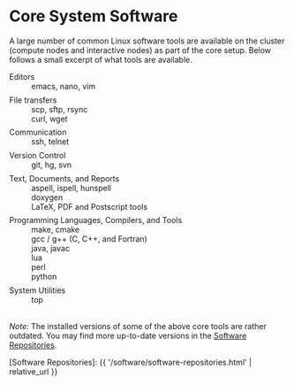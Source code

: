 # Core System Software

A large number of common Linux software tools are available on the cluster (compute nodes and interactive nodes) as part of the core setup.  Below follows a small excerpt of what tools are available.

<dl>
<dt>Editors</dt>
<dd>
emacs, nano, vim
</dd>

<dt>File transfers</dt>
<dd>
scp, sftp, rsync<br>
curl, wget<br>
</dd>

<dt>Communication</dt>
<dd>
ssh, telnet
</dd>

<dt>Version Control</dt>
<dd>
git, hg, svn
</dd>

<dt>Text, Documents, and Reports</dt>
<dd>
aspell, ispell, hunspell<br>
doxygen<br>
LaTeX, PDF and Postscript tools<br>
</dd>

<dt>Programming Languages, Compilers, and Tools</dt>
<dd>
make, cmake<br>
gcc / g++ (C, C++, and Fortran)<br>
java, javac<br>
lua<br>
perl<br>
python<br>
</dd>
  
<dt>System Utilities</dt>
<dd>
top
</dd>

</dl>

<br>


<div class="alert alert-info" role="alert">
<em>Note:</em> The installed versions of some of the above core tools are rather outdated.  You may find more up-to-date versions in the <a href="{{ '/software/software-repositories.html' | relative_url }}">Software Repositories</a>.
</div>


[Software Repositories]: {{ '/software/software-repositories.html' | relative_url }}

<style>
dt {
  margin-top: 1ex;
}
</style>  
